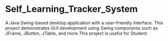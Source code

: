 # Self_Learning_Tracker_System
A Java Swing-based desktop application with a user-friendly interface.  This project demonstrates GUI development using Swing components such as JFrame, JButton, JTable, and more.This project is useful for Student.
